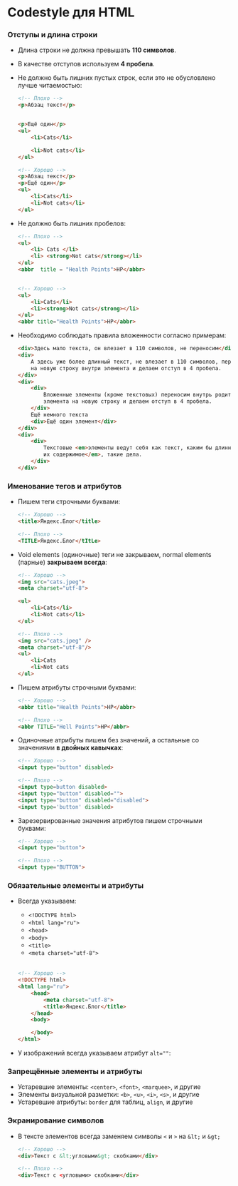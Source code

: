 # Codestyle для HTML

### Отступы и длина строки

* Длина строки не должна превышать **110 символов**.

* В качестве отступов используем **4 пробела**.

* Не должно быть лишних пустых строк, если это не обусловлено лучше читаемостью:

    ``` html
    <!-- Плохо -->
    <p>Абзац текст</p>


    <p>Ещё один</p>
    <ul>
        <li>Cats</li>

        <li>Not cats</li>
    </ul>

    <!-- Хорошо -->
    <p>Абзац текст</p>
    <p>Ещё один</p>
    <ul>
        <li>Cats</li>
        <li>Not cats</li>
    </ul>
    ```

* Не должно быть лишних пробелов:

    ``` html
    <!-- Плохо -->
    <ul>
        <li> Cats </li>
        <li> <strong>Not cats</strong></li>
    </ul>
    <abbr  title = "Health Points">HP</abbr>


    <!-- Хорошо -->
    <ul>
        <li>Cats</li>
        <li><strong>Not cats</strong></li>
    </ul>
    <abbr title="Health Points">HP</abbr>
    ```

* Необходимо соблюдать правила вложенности согласно примерам:

    ``` html
    <div>Здесь мало текста, он влезает в 110 символов, не переносим</div>
    <div>
        А здесь уже более длинный текст, не влезает в 110 символов, переносим его
        на новую строку внутри элемента и делаем отступ в 4 пробела.
    </div>
    <div>
        <div>
            Вложенные элементы (кроме текстовых) переносим внутрь родительского
            элемента на новую строку и делаем отступ в 4 пробела.
        </div>
        Ещё немного текста
        <div>Ещё один элемент</div>
    </div>
    <div>
        <div>
            Текстовые <em>элементы ведут себя как текст, каким бы длинным не было
            их содержимое</em>, такие дела.
        </div>
    </div>
    ```

### Именование тегов и атрибутов

* Пишем теги строчными буквами:

    ``` html
    <!-- Хорошо -->
    <title>Яндекс.Блог</title>

    <!-- Плохо -->
    <TITLE>Яндекс.Блог</tItLe>
    ```

* Void elements (одиночные) теги не закрываем, normal elements (парные) **закрываем всегда**:

    ``` html
    <!-- Хорошо -->
    <img src="cats.jpeg">
    <meta charset="utf-8">

    <ul>
        <li>Cats</li>
        <li>Not cats</li>
    </ul>

    <!-- Плохо -->
    <img src="cats.jpeg" />
    <meta charset="utf-8"/>
    <ul>
        <li>Cats
        <li>Not cats
    </ul>
    ```

* Пишем атрибуты строчными буквами:

    ``` html
    <!-- Хорошо -->
    <abbr title="Health Points">HP</abbr>

    <!-- Плохо -->
    <abbr TITLE="Hell Points">HP</abbr>
    ```  

* Одиночные атрибуты пишем без значений, а остальные со значениями **в двойных кавычках**:

    ``` html
    <!-- Хорошо -->
    <input type="button" disabled>

    <!-- Плохо -->
    <input type=button disabled>
    <input type="button" disabled="">
    <input type="button" disabled="disabled">
    <input type='button' disabled>
    ```  

* Зарезервированные значения атрибутов пишем строчными буквами:

    ``` html
    <!-- Хорошо -->
    <input type="button">

    <!-- Плохо -->
    <input type="BUTTON">
    ```

### Обязательные элементы и атрибуты

* Всегда указываем:

    - `<!DOCTYPE html>`
    - `<html lang="ru">`
    - `<head>`
    - `<body>`
    - `<title>`
    - `<meta charset="utf-8">`
    <br>

    ``` html
    <!-- Хорошо -->
    <!DOCTYPE html>
    <html lang="ru">
        <head>
            <meta charset="utf-8">
            <title>Яндекс.Блог</title>
        </head>
        <body>

        </body>
    </html>
    ```

* У изображений всегда указываем атрибут `alt=""`:

### Запрещённые элементы и атрибуты

* Устаревшие элементы: `<center>`, `<font>`, `<marquee>`, и другие
* Элементы визуальной разметки: `<b>`, `<u>`, `<i>`, `<s>`, и другие
* Устаревшие атрибуты: `border` для таблиц, `align`,  и другие

### Экранирование символов

* В тексте элементов всегда заменяем символы `<` и `>` на `&lt;` и `&gt;`

    ``` html
    <!-- Хорошо -->
    <div>Текст с &lt;угловыми&gt; скобками</div>

    <!-- Плохо -->
    <div>Текст с <угловыми> скобками</div>
    ```
